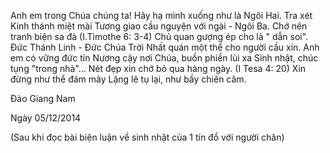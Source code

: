Anh em trong Chúa chúng ta!
Hãy hạ mình xuống như là Ngôi Hai.
Tra xét Kinh thánh miệt mài
Tương giao cầu nguyện với ngài - Ngôi Ba.
Chớ nên tranh biện sa đà (I.Timothe 6: 3-4)
Chủ quan gượng ép cho là " dẫn soi".
Đức Thánh Linh - Đức Chúa Trời
Nhất quán một thể cho người cầu xin.
Anh em có vững đức tin
Nương cậy nơi Chúa, buồn phiền lùi xa
Sinh nhật, chúc tụng "trong nhà"…
Nét đẹp xin chớ bỏ qua hàng ngày. (I Tesa 4: 20)
Xin đừng như thể đám mây
Lặng lẽ tụ lại, như bầy chiên câm.

Đào Giang Nam

Ngày 05/12/2014

(Sau khi đọc bài biện luận về sinh nhật của 1 tín đồ với người chăn)
